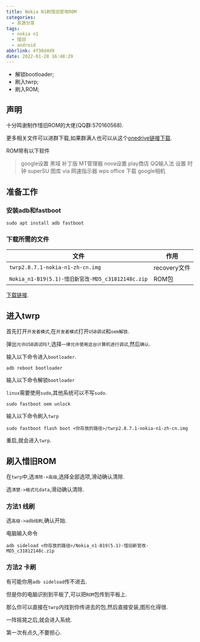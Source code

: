 ```yaml
---
title: Nokia N1刷惜旧官改ROM
categories:
  - 资源分享
tags:
  - nokia n1
  - 惜旧
  - android
abbrlink: 4f38d4d9
date: 2022-01-28 16:48:29
---
```


* 解锁bootloader;
* 刷入twrp;
* 刷入ROM;

<!-- more -->

## 声明

十分鸣谢制作惜旧ROM的大佬(QQ群:570160568).

更多相关文件可以进群下载,如果群满人也可以从这个[onedrive链接下载](https://1drv.ms/u/s!AlAdPSrz4UaPjGHq01n1flodaY8c?e=gaFuqD).

ROM带有以下软件

> google设置
> 黑域 补丁版
> MT管理器
> nova设置
> play商店
> QQ输入法
> 设置
> 时钟
> superSU
> 图库
> via
> 网速指示器
> wps office
> 下载
> google相机 

## 准备工作

### 安装adb和fastboot

```shell
sudo apt install adb fastboot
```

### 下载所需的文件

| 文件 | 作用 |
| --- | --- |
| `twrp2.8.7.1-nokia-n1-zh-cn.img` | recovery文件 |
| `Nokia_n1-B19(5.1)-惜旧新官改-MD5_c31812148c.zip` | ROM包 |

[下载链接](https://1drv.ms/u/s!AlAdPSrz4UaPjGHq01n1flodaY8c?e=gaFuqD).

## 进入twrp

首先打开`开发者模式`,在`开发者模式`打开`USB调试`和`oem解锁`.



弹出`允许USB调试吗?`,选择`一律允许使用这台计算机进行调试`,然后`确认`.

输入以下命令进入`bootloader`.

```shell
adb reboot bootloader
```

输入以下命令解锁`bootloader`

`linux`需要使用`sudo`,其他系统可以不写`sudo`.

```shell
sudo fastboot oem unlock
```

输入以下命令刷入`twrp`

```shell
sudo fastboot flash boot <你存放的路径>/twrp2.8.7.1-nokia-n1-zh-cn.img
```

重启,就会进入`twrp`.

## 刷入惜旧ROM

在`twrp`中,选`清除->高级`,选择全部选项,滑动确认清除.

选`清楚->格式化data`,滑动确认清除.

### 方法1 线刷

选`高级->adb线刷`,确认开始.

电脑输入命令

```shell
adb sideload <你存放的路径>/Nokia_n1-B19(5.1)-惜旧新官改-MD5_c31812148c.zip
```

### 方法2 卡刷

有可能你用`adb sideload`传不进去.

但是你的电脑识别到平板了,可以把`ROM`包传到平板上.

那么你可以直接在`twrp`内找到你传进去的包,然后直接安装,图形化得很.

一阵摇晃之后,就会进入系统.

第一次有点久,不要担心.